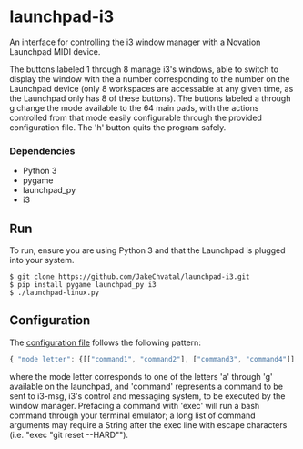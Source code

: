 # launchpad-i3
An interface for controlling the i3 window manager with a Novation Launchpad MIDI device.

The buttons labeled 1 through 8 manage i3's windows, able to switch to display the window with the a number corresponding to the number on the Launchpad device (only 8 workspaces are accessable at any given time, as the Launchpad only has 8 of these buttons). 
The buttons labeled a through g change the mode available to the 64 main pads, with the actions controlled from that mode easily configurable through the provided configuration file. The 'h' button quits the program safely.

### Dependencies
- Python 3
- pygame
- launchpad_py
- i3

## Run
To run, ensure you are using Python 3 and that the Launchpad is plugged into your system.

```
$ git clone https://github.com/JakeChvatal/launchpad-i3.git
$ pip install pygame launchpad_py i3
$ ./launchpad-linux.py
```

## Configuration
The [configuration file](config.json) follows the following pattern:
``` javascript
{ "mode letter": {[["command1", "command2"], ["command3", "command4"]] } 
```
where the mode letter corresponds to one of the letters 'a' through 'g' available on the launchpad, and 'command' represents a command to be sent to i3-msg, i3's control and messaging system, to be executed by the window manager. Prefacing a command with 'exec' will run a bash command through your terminal emulator; a long list of command arguments may require a String after the exec line with escape characters (i.e. "exec \"git reset --HARD\""). 
